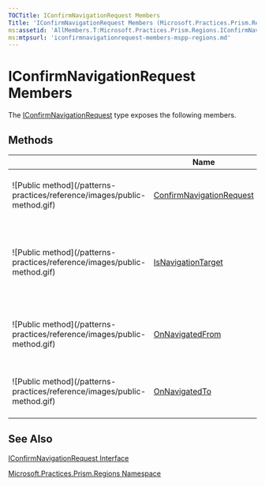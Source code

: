 ```yaml
---
TOCTitle: IConfirmNavigationRequest Members
Title: 'IConfirmNavigationRequest Members (Microsoft.Practices.Prism.Regions)'
ms:assetid: 'AllMembers.T:Microsoft.Practices.Prism.Regions.IConfirmNavigationRequest'
ms:mtpsurl: 'iconfirmnavigationrequest-members-mspp-regions.md'
---
```



# IConfirmNavigationRequest Members

The [IConfirmNavigationRequest](/patterns-practices/reference/iconfirmnavigationrequest-interface-mspp-regions) type exposes the following members.

## Methods


<table>

<thead>
<tr class="header">
<th> </th>
<th>Name</th>
<th>Description</th>
</tr>
</thead>
<tbody>
<tr class="odd">
<td>![Public method](/patterns-practices/reference/images/public-method.gif)</td>
<td><a href="/patterns-practices/reference/iconfirmnavigationrequest-confirmnavigationrequest-method-mspp-regions">ConfirmNavigationRequest</a></td>
<td><div class="summary">
Determines whether this instance accepts being navigated away from.
</div></td>
</tr>
<tr class="even">
<td>![Public method](/patterns-practices/reference/images/public-method.gif)</td>
<td><a href="/patterns-practices/reference/inavigationaware-isnavigationtarget-method-mspp-regions">IsNavigationTarget</a></td>
<td><div class="summary">
Called to determine if this instance can handle the navigation request.
</div>
(Inherited from <a href="/patterns-practices/reference/inavigationaware-interface-mspp-regions">INavigationAware</a>.)</td>
</tr>
<tr class="odd">
<td>![Public method](/patterns-practices/reference/images/public-method.gif)</td>
<td><a href="/patterns-practices/reference/inavigationaware-onnavigatedfrom-method-mspp-regions">OnNavigatedFrom</a></td>
<td><div class="summary">
Called when the implementer is being navigated away from.
</div>
(Inherited from <a href="/patterns-practices/reference/inavigationaware-interface-mspp-regions">INavigationAware</a>.)</td>
</tr>
<tr class="even">
<td>![Public method](/patterns-practices/reference/images/public-method.gif)</td>
<td><a href="/patterns-practices/reference/inavigationaware-onnavigatedto-method-mspp-regions">OnNavigatedTo</a></td>
<td><div class="summary">
Called when the implementer has been navigated to.
</div>
(Inherited from <a href="/patterns-practices/reference/inavigationaware-interface-mspp-regions">INavigationAware</a>.)</td>
</tr>
</tbody>
</table>

## See Also

[IConfirmNavigationRequest Interface](/patterns-practices/reference/iconfirmnavigationrequest-interface-mspp-regions)

[Microsoft.Practices.Prism.Regions Namespace](/patterns-practices/reference/mspp-regions-namespace)
